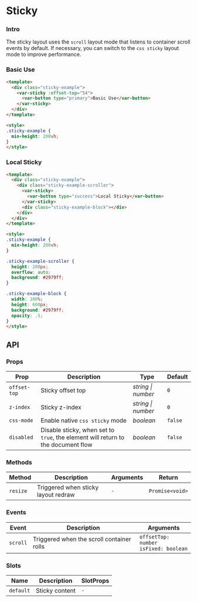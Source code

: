 # Sticky

### Intro

The sticky layout uses the `scroll` layout mode that listens to container scroll events by default. 
If necessary, you can switch to the `css sticky` layout mode to improve performance.

### Basic Use

```html
<template>
  <div class="sticky-example">
    <var-sticky :offset-top="54">
      <var-button type="primary">Basic Use</var-button>
    </var-sticky>
  </div>
</template>

<style>
.sticky-example {
  min-height: 200vh;
}
</style>
```

### Local Sticky

```html
<template>
  <div class="sticky-example">
    <div class="sticky-example-scroller">
      <var-sticky>
        <var-button type="success">Local Sticky</var-button>
      </var-sticky>
      <div class="sticky-example-block"></div>
    </div>
  </div>
</template>

<style>
.sticky-example {
  min-height: 200vh;
}

.sticky-example-scroller {
  height: 200px;
  overflow: auto;
  background: #2979ff;
}

.sticky-example-block {
  width: 100%;
  height: 600px;
  background: #2979ff;
  opacity: .5;
}
</style>
```

## API

### Props

| Prop | Description | Type | Default | 
| --- | --- | --- | --- | 
| `offset-top` | Sticky offset top | _string \| number_ | `0` |
| `z-index` | Sticky z-index | _string \| number_ | `0` |
| `css-mode` | Enable native `css sticky` mode | _boolean_ | `false` |
| `disabled` | Disable sticky, when set to `true`, the element will return to the document flow | _boolean_ | `false` |

### Methods

| Method | Description | Arguments | Return          |
|----------|----------|------|-----------------|
| `resize` | Triggered when sticky layout redraw | `-`  | `Promise<void>` |

### Events

| Event | Description | Arguments |
| --- | --- | --- |
| `scroll` | Triggered when the scroll container rolls | `offsetTop: number` <br> `isFixed: boolean` |

### Slots

| Name | Description | SlotProps |
| --- | --- | --- |
| `default` | Sticky content | `-` |